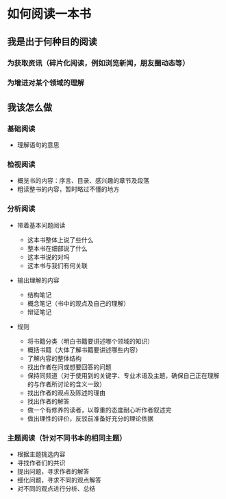 # 如何阅读一本书

## 我是出于何种目的阅读

### 为获取资讯（碎片化阅读，例如浏览新闻，朋友圈动态等）

### 为增进对某个领域的理解

## 我该怎么做

### 基础阅读

- 理解语句的意思

### 检视阅读

- 概览书的内容：序言、目录、感兴趣的章节及段落
- 粗读整书的内容，暂时略过不懂的地方

### 分析阅读

- 带着基本问题阅读

	- 这本书整体上说了些什么
	- 整本书在细部说了什么
	- 这本书说的对吗
	- 这本书与我们有何关联

- 输出理解的内容

	- 结构笔记
	- 概念笔记（书中的观点及自己的理解）
	- 辩证笔记

- 规则

	- 将书籍分类（明白书籍要讲述哪个领域的知识）
	- 概括书籍（大体了解书籍要讲述哪些内容）
	- 了解内容的整体结构
	- 找出作者在问或想要回答的问题
	- 保持同频道（对于使用到的关键字、专业术语及主题，确保自己正在理解的与作者所讨论的含义一致）
	- 找出作者的观点及陈述的理由
	- 找出作者的解答
	- 做一个有修养的读者，以尊重的态度耐心听作者叙述完
	- 做出理性的评价，反驳前准备好充分的理论依据

### 主题阅读（针对不同书本的相同主题）

- 根据主题挑选内容
- 寻找作者们的共识
- 提出问题，寻求作者的解答
- 细化问题，寻求不同的观点解答
- 对不同的观点进行分析、总结
